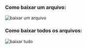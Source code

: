 ### Como baixar um arquivo:
![baixar um arquivo](https://user-images.githubusercontent.com/96930584/222406486-0ec95e75-75c6-45b0-90bb-e82b0b7cfeb0.gif)
### Como baixar todos os arquivos:
![baixar tudo](https://user-images.githubusercontent.com/96930584/222406534-f32b91fb-f843-4572-a163-faef6c0eb078.gif)
